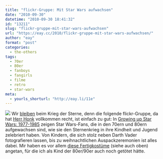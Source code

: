 ```yaml
---
title: "flickr-Gruppe: Mit Star Wars aufwachsen"
date: "2010-09-30"
datetime: "2010-09-30 18:41:32"
id: "13211"
slug: "flickr-gruppe-mit-star-wars-aufwachsen"
url: "https://eay.cc/2010/flickr-gruppe-mit-star-wars-aufwachsen/"
author: "eay"
format: "post"
categories:
  - the-others
tags:
  - 70er
  - 80er
  - fanboys
  - fangirls
  - filme
  - retro
  - star-wars
meta:
  - yourls_shorturl: "http://eay.li/11e"
---
```


![](https://eay.cc/uploads/2010/growingupstarwars.jpg) Wir [bleiben](//eay.cc/2010/star-wars-in-3d/) beim Krieg der Sterne, denn die folgende flickr-Gruppe, da hat [Herr Honk](http://www.misterhonk.de/blog/11295/growing-up-star-wars-1977-1985/) vollkommen recht, ist einfach zu gut: In [Growing up Star Wars: 1977-1985](http://www.flickr.com/groups/growingupstarwars/) zeigen Star Wars-Fans, die in den 70ern und 80ern aufgewachsen sind, wie sie den Sternenkrieg in ihre Kindheit und Jugend zelebriert haben. Von Kindern, die sich stolz neben Darth Vader fotografieren lassen, bis zu weihnachtlichen Auspackzeremonien ist alles dabei. Mir haben es vor allem [diese Fertigkostüme](http://www.flickr.com/photos/79473237@N00/3532126277/in/pool-737848@N24/) (siehe auch oben) angetan, für die ich als Kind der 80er/90er auch noch getötet hätte.
